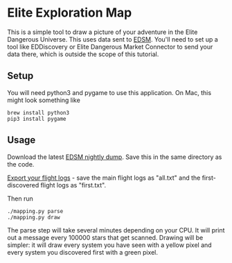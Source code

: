 Elite Exploration Map
=====================
This is a simple tool to draw a picture of your adventure in the Elite Dangerous Universe. This uses data sent to [EDSM](https://edsm.net). You'll need to set up a tool like EDDiscovery or Elite Dangerous Market Connector to send your data there, which is outside the scope of this tutorial.

Setup
-----
You will need python3 and pygame to use this application. On Mac, this might look something like

```
brew install python3
pip3 install pygame
```


Usage
-----
Download the latest [EDSM nightly dump](https://www.edsm.net/dump/systemsWithCoordinates.json). Save this in the same directory as the code.

[Export your flight logs](https://www.edsm.net/en/settings/export) - save the main flight logs as "all.txt" and the first-discovered flight logs as "first.txt".

Then run

    ./mapping.py parse
    ./mapping.py draw

The parse step will take several minutes depending on your CPU. It will print out a message every 100000 stars that get scanned. Drawing will be simpler: it will draw every system you have seen with a yellow pixel and every system you discovered first with a green pixel.
